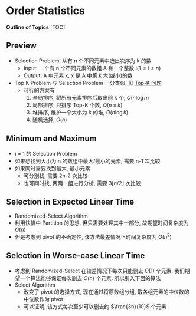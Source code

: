 # Order Statistics

**Outline of Topics**
[TOC]

## Preview

- Selection Problem: 从有 n 个不同元素中选出次序为 k 的数
    - Input: 一个有 n 个不同元素的数组 A 和一个整数 i($1\leq i\leq n$)
    - Output: A 中元素 x, x 是 A 中第 k 大(或小)的数
- Top K Problem 与 Selection Problem 十分类似, 见 [Top-K 问题](https://mp.weixin.qq.com/s?__biz=MjM5ODYxMDA5OQ==\&mid=2651961587\&idx=1\&sn=54bf39db7043cc638315caf70f24d94b\&chksm=bd2d0d2f8a5a84395246be4522d10fbfc1f744658047d5fb3fad8e9f3c3d76baab3a2ce84867\&scene=21#wechat_redirect)
    - 可行的方案有
        1. 全局排序, 将所有元素排序后取出前 k 个, $O(n \log n)$
        2. 局部排序, 只排序 Top-K 个数, $O(n \times k)$
        3. 堆排序, 维护一个大小为 k 的堆, $O(n \log k)$
        4. 随机选择, $O(n)$

## Minimum and Maximum

- i = 1 的 Selection Problem
- 如果想找到大小为 n 的数组中最大/最小的元素, 需要 n-1 次比较
- 如果同时需要找到最大, 最小元素
    - 可分别找, 需要 2n-2 次比较
    - 也可同时找, 两两一组进行分析, 需要 $3\lfloor n/2 \rfloor$ 次比较

## Selection in Expected Linear Time

- Randomized-Select Algorithm
- 利用快排中 Partition 的思想, 但只需要处理其中一部分, 故期望时间复杂度为 $O(n)$
- 但是考虑到 pivot 的不确定性, 该方法最差情况下时间复杂度为 $O(n^2)$


## Selection in Worse-case Linear Time

- 考虑到 Randomized-Select 在较差情况下每次只能删去 $O(1)$ 个元素, 我们期望一个算法能够保证每次删去 $O(n)$ 个元素. 所以引入下面的算法
- Select Algorithm
    - 改变了 pivot 的选择方式, 现在通过将原数组分组, 取各组元素的中位数的中位数作为 pivot
    - 可以证明, 该方式每次至少可以删去约 $\frac{3n}{10}$ 个元素